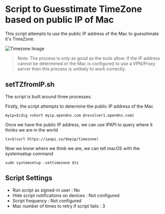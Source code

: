 # Script to Guesstimate TimeZone based on public IP of Mac

This script attempts to use the public IP address of the Mac to guesstimate it's TimeZone.

![Timezone Image](https://github.com/microsoft/shell-intune-samples/raw/master/img/timezone.png)

>Note:
>The process is only as good as the tools allow. If the IP address cannot be determined or the Mac is configured to use a VPN/Proxy server then this process is unlikely to work correctly.

## setTZfromIP.sh

The script is built around three processes.

Firstly, the script attempts to determine the public IP address of the Mac
```
myip=$(dig +short myip.opendns.com @resolver1.opendns.com)
```

Once we have the public IP address, we can use IPAPI to query where it thinks we are in the world
```
tz=$(curl https://ipapi.co/$myip/timezone)
```

Now we know where we think we are, we can tell macOS with the systemsetup command
```
sudo systemsetup -settimezone $tz
```

## Script Settings

- Run script as signed-in user : No
- Hide script notifications on devices : Not configured
- Script frequency : Not configured
- Mac number of times to retry if script fails : 3
